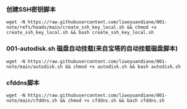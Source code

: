 ### 创建SSH密钥脚本
```shell
wget -N https://raw.githubusercontent.com/liwoyuandiane/001-note/refs/heads/main/create_ssh_key_local.sh && chmod +x create_ssh_key_local.sh && bash create_ssh_key_local.sh
```


### 001-autodisk.sh   磁盘自动挂载(来自宝塔的自动挂载磁盘脚本)
```shell
wget -N https://raw.githubusercontent.com/liwoyuandiane/001-note/main/autodisk.sh && chmod +x autodisk.sh && bash autodisk.sh
```

### cfddns脚本
```shell
wget -N https://raw.githubusercontent.com/liwoyuandiane/001-note/main/cfddns.sh && chmod +x cfddns.sh && bash cfddns.sh
```

